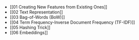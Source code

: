 - [[01 Creating New Features from Existing Ones]]
- [[02 Text Representation]]
- [[03 Bag-of-Words (BoW)]]
- [[04 Term Frequency-Inverse Document Frequency (TF-IDF)]]
- [[05 Hashing Trick]]
- [[06 Embeddings]]